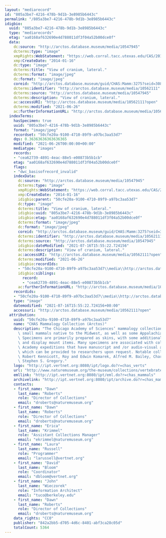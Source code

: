 ```yaml
---
layout: "mediarecord"
id: "805a3be7-4216-478b-9d1b-3e8985b6443c"
permalink: "/805a3be7-4216-478b-9d1b-3e8985b6443c"
idigbio:
  uuid: "805a3be7-4216-478b-9d1b-3e8985b6443c"
  type: "mediarecords"
  etag: "aa0168af632690e4d788011df3f04a52b00dce0f"
  data:
    dc:source: "http://arctos.database.museum/media/10547945"
    dcterms:type: "image"
    xmpRights:WebStatement: "https://web.corral.tacc.utexas.edu/CAS/20161217-02/jpg/chas_mamm_3275.8.jpg"
    xmp:CreateDate: "2014-01-16"
    dc:type: "image"
    dcterms:title: "View of cranium, lateral."
    dcterms:format: "image/jpeg"
    dc:format: "image/jpeg"
    coreid: "http://arctos.database.museum/guid/CHAS:Mamm:3275?seid=3087890"
    dcterms:identifier: "http://arctos.database.museum/media/10562111"
    dcterms:source: "http://arctos.database.museum/media/10547945"
    dcterms:description: "View of cranium, lateral."
    ac:accessURI: "http://arctos.database.museum/media/10562111?open"
    dcterms:modified: "2021-06-26"
    ac:furtherInformationURL: "http://arctos.database.museum/media/10562111"
  indexTerms:
    hasSpecimen: true
    uuid: "805a3be7-4216-478b-9d1b-3e8985b6443c"
    format: "image/jpeg"
    recordset: "50cfe20a-9100-4710-89f9-a97bc3aa53d7"
    dqs: 0.36363636363636365
    modified: "2021-06-26T00:00:00+00:00"
    mediatype: "images"
    records:
    - "cea62739-4891-4eac-88e5-e00873b5b1cb"
    etag: "aa0168af632690e4d788011df3f04a52b00dce0f"
    flags:
    - "dwc_basisofrecord_invalid"
    indexData:
      dc:source: "http://arctos.database.museum/media/10547945"
      dcterms:type: "image"
      xmpRights:WebStatement: "https://web.corral.tacc.utexas.edu/CAS/20161217-02/jpg/chas_mamm_3275.8.jpg"
      xmp:CreateDate: "2014-01-16"
      idigbio:parent: "50cfe20a-9100-4710-89f9-a97bc3aa53d7"
      dc:type: "image"
      dcterms:title: "View of cranium, lateral."
      idigbio:uuid: "805a3be7-4216-478b-9d1b-3e8985b6443c"
      idigbio:etag: "aa0168af632690e4d788011df3f04a52b00dce0f"
      dcterms:format: "image/jpeg"
      dc:format: "image/jpeg"
      coreid: "http://arctos.database.museum/guid/CHAS:Mamm:3275?seid=3087890"
      dcterms:identifier: "http://arctos.database.museum/media/10562111"
      dcterms:source: "http://arctos.database.museum/media/10547945"
      idigbio:dateModified: "2021-07-16T15:55:22.724156"
      dcterms:description: "View of cranium, lateral."
      ac:accessURI: "http://arctos.database.museum/media/10562111?open"
      dcterms:modified: "2021-06-26"
      idigbio:recordIds:
      - "50cfe20a-9100-4710-89f9-a97bc3aa53d7\\media\\http://arctos.database.museum/media/10562111"
      idigbio:siblings:
        record:
        - "cea62739-4891-4eac-88e5-e00873b5b1cb"
      ac:furtherInformationURL: "http://arctos.database.museum/media/10562111"
    recordids:
    - "50cfe20a-9100-4710-89f9-a97bc3aa53d7\\media\\http://arctos.database.museum/media/10562111"
    type: "image"
    datemodified: "2021-07-16T15:55:22.724156+00:00"
    accessuri: "http://arctos.database.museum/media/10562111?open"
  attribution:
    uuid: "50cfe20a-9100-4710-89f9-a97bc3aa53d7"
    name: "CHAS Mammalogy Collection (Arctos)"
    description: "The Chicago Academy of Sciences’ mammalogy collection contains mostly\
      \ small mammals native to the Midwest, as well as some Appalachian species.\
      \ Specimens are primarily prepared as skins, with some additional osteological\
      \ and display mount items. Many specimens are associated with collectors or\
      \ Academy expeditions that have manuscript and /or audio-visual archival material,\
      \ which can be provided to researchers upon request. Notable collectors include\
      \ Robert Kennicott, Roy and Edwin Komarek, Alfred M. Bailey, Charles D. Brower,\
      \ Stephen S. Gregory."
    logo: "http://ipt.vertnet.org:8080/ipt/logo.do?r=chas_verts"
    url: "http://www.naturemuseum.org/the-museum/collections/vertebrates"
    emllink: "http://ipt.vertnet.org:8080/ipt/eml.do?r=chas_mammals"
    archivelink: "http://ipt.vertnet.org:8080/ipt/archive.do?r=chas_mammals"
    contacts:
    - first_name: "Dawn"
      last_name: "Roberts"
      role: "Director of Collections"
      email: "droberts@naturemuseum.org"
    - first_name: "Dawn"
      last_name: "Roberts"
      role: "Director of Collections"
      email: "droberts@naturemuseum.org"
    - first_name: "Erica"
      last_name: "Krimmel"
      role: "Assistant Collections Manager"
      email: "ekrimmel@naturemuseum.org"
    - first_name: "Laura"
      last_name: "Russell"
      role: "Programmer"
      email: "larussell@vertnet.org"
    - first_name: "David"
      last_name: "Bloom"
      role: "Coordinator"
      email: "dbloom@vertnet.org"
    - first_name: "John"
      last_name: "Wieczorek"
      role: "Information Architect"
      email: "tuco@berkeley.edu"
    - first_name: "Dawn"
      last_name: "Roberts"
      role: "Director of Collections"
      email: "droberts@naturemuseum.org"
    data_rights: "CC0"
    publisher: "842a2bb5-d705-4d6c-8401-abf3ca28c05d"
    totalCount: 5364
---
```

